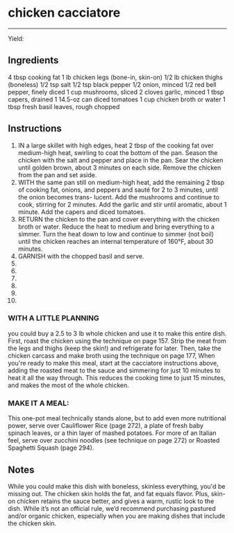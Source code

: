 # chicken cacciatore
---
Yield: 

## Ingredients

4 tbsp cooking fat
1 lb chicken legs (bone-in, skin-on)
1/2 lb chicken thighs (boneless)
1/2 tsp salt
1/2 tsp black pepper
1/2 onion, minced
1/2 red bell pepper, finely diced
1 cup mushrooms, sliced
2 cloves garlic, minced
1 tbsp capers, drained
1 14.5-oz can diced tomatoes
1 cup chicken broth or water
1 tbsp fresh basil leaves, rough chopped


## Instructions
1. IN a large skillet with high edges, heat 2 tbsp of
the cooking fat over medium-high heat, swirling to coat
the bottom of the pan. Season the chicken with the salt and
pepper and place in the pan. Sear the chicken until golden
brown, about 3 minutes on each side. Remove the chicken
from the pan and set aside.
2. WITH the same pan still on medium-high heat, add the
remaining 2 tbsp of cooking fat, onions, and peppers
and sauté for 2 to 3 minutes, until the onion becomes trans-
lucent. Add the mushrooms and continue to cook, stirring
for 2 minutes. Add the garlic and stir until aromatic, about 1
minute. Add the capers and diced tomatoes.
3. RETURN the chicken to the pan and cover everything with
the chicken broth or water. Reduce the heat to medium and
bring everything to a simmer. Turn the heat down to low
and continue to simmer (not boil) until the chicken reaches
an internal temperature of 160°F, about 30 minutes.
4. GARNISH with the chopped basil and serve.
5. 
6. 
7. 
8. 
9. 
10. 

### WITH A LITTLE PLANNING
you could buy a 2.5 to
3 lb whole chicken and use it to make this entire dish.
First, roast the chicken using the technique on page 157.
Strip the meat from the legs and thighs (keep the skin!) and
refrigerate for later. Then, take the chicken carcass and make
broth using the technique on page 177, When you're ready to
make this meal, start at the cacciatore instructions above,
adding the roasted meat to the sauce and simmering for just
10 minutes to heat it all the way through. This reduces the
cooking time to just 15 minutes, and makes the most of the
whole chicken.

### MAKE IT A MEAL: 
This one-pot meal technically stands alone, but to add
even more nutritional power, serve over Cauliflower Rice (page 272), a plate
of fresh baby spinach leaves, or a thin layer of mashed potatoes. For more of
an Italian feel, serve over zucchini noodles (see technique on page 272) or
Roasted Spaghetti Squash (page 294).

## Notes
While you could make this dish with
boneless, skinless everything, you'd
be missing out. The chicken skin holds
the fat, and fat equals flavor. Plus,
skin-on chicken retains the sauce
better, and gives a warm, rustic look
to the dish. While it’s not an official
rule, we’d recommend purchasing
pastured and/or organic chicken,
especially when you are making
dishes that include the chicken skin.











